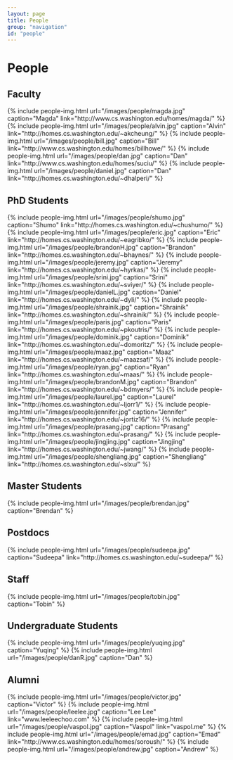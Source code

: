 ```yaml
---
layout: page
title: People
group: "navigation"
id: "people"
---
```


# People

## Faculty

<div class="flex-container">
{% include people-img.html url="/images/people/magda.jpg" caption="Magda" link="http://www.cs.washington.edu/homes/magda/" %}
{% include people-img.html url="/images/people/alvin.jpg" caption="Alvin" link="http://homes.cs.washington.edu/~akcheung/" %}
{% include people-img.html url="/images/people/bill.jpg" caption="Bill" link="http://www.cs.washington.edu/homes/billhowe/" %}
{% include people-img.html url="/images/people/dan.jpg" caption="Dan" link="http://www.cs.washington.edu/homes/suciu/" %}
{% include people-img.html url="/images/people/daniel.jpg" caption="Dan" link="http://homes.cs.washington.edu/~dhalperi/" %}
</div>

## PhD Students

<div class="flex-container">
{% include people-img.html url="/images/people/shumo.jpg" caption="Shumo" link="http://homes.cs.washington.edu/~chushumo/" %}
{% include people-img.html url="/images/people/eric.jpg" caption="Eric" link="http://homes.cs.washington.edu/~eagribko/" %}
{% include people-img.html url="/images/people/brandonH.jpg" caption="Brandon" link="http://homes.cs.washington.edu/~bhaynes/" %}
{% include people-img.html url="/images/people/jeremy.jpg" caption="Jeremy" link="http://homes.cs.washington.edu/~hyrkas/" %}
{% include people-img.html url="/images/people/srini.jpg" caption="Srini" link="http://homes.cs.washington.edu/~sviyer/" %}
{% include people-img.html url="/images/people/danielL.jpg" caption="Daniel" link="http://homes.cs.washington.edu/~dyli/" %}
{% include people-img.html url="/images/people/shrainik.jpg" caption="Shrainik" link="http://homes.cs.washington.edu/~shrainik/" %}
{% include people-img.html url="/images/people/paris.jpg" caption="Paris" link="http://homes.cs.washington.edu/~pkoutris/" %}
{% include people-img.html url="/images/people/dominik.jpg" caption="Dominik" link="http://homes.cs.washington.edu/~domoritz/" %}
{% include people-img.html url="/images/people/maaz.jpg" caption="Maaz" link="http://homes.cs.washington.edu/~maazsaf/" %}
{% include people-img.html url="/images/people/ryan.jpg" caption="Ryan" link="http://homes.cs.washington.edu/~maas/" %}
{% include people-img.html url="/images/people/brandonM.jpg" caption="Brandon" link="http://homes.cs.washington.edu/~bdmyers/" %}
{% include people-img.html url="/images/people/laurel.jpg" caption="Laurel" link="http://homes.cs.washington.edu/~ljorr1/" %}
{% include people-img.html url="/images/people/jennifer.jpg" caption="Jennifer" link="http://homes.cs.washington.edu/~jortiz16/" %}
{% include people-img.html url="/images/people/prasang.jpg" caption="Prasang" link="http://homes.cs.washington.edu/~prasang/" %}
{% include people-img.html url="/images/people/jingjing.jpg" caption="Jingjing" link="http://homes.cs.washington.edu/~jwang/" %}
{% include people-img.html url="/images/people/shengliang.jpg" caption="Shengliang" link="http://homes.cs.washington.edu/~slxu/" %}
</div>

## Master Students
<div class="flex-container">
{% include people-img.html url="/images/people/brendan.jpg" caption="Brendan" %}
</div>

## Postdocs
<div class="flex-container">
{% include people-img.html url="/images/people/sudeepa.jpg" caption="Sudeepa" link="http://homes.cs.washington.edu/~sudeepa/" %}
</div>

## Staff
<div class="flex-container">
{% include people-img.html url="/images/people/tobin.jpg" caption="Tobin" %}
</div>

## Undergraduate Students

<div class="flex-container">
{% include people-img.html url="/images/people/yuqing.jpg" caption="Yuqing" %}
{% include people-img.html url="/images/people/danR.jpg" caption="Dan" %}
</div>

## Alumni

<div class="flex-container">
{% include people-img.html url="/images/people/victor.jpg" caption="Victor" %}
{% include people-img.html url="/images/people/leelee.jpg" caption="Lee Lee" link="www.leeleechoo.com" %}
{% include people-img.html url="/images/people/vaspol.jpg" caption="Vaspol" link="vaspol.me" %}
{% include people-img.html url="/images/people/emad.jpg" caption="Emad" link="http://www.cs.washington.edu/homes/soroush/" %}
{% include people-img.html url="/images/people/andrew.jpg" caption="Andrew" %}
</div>

